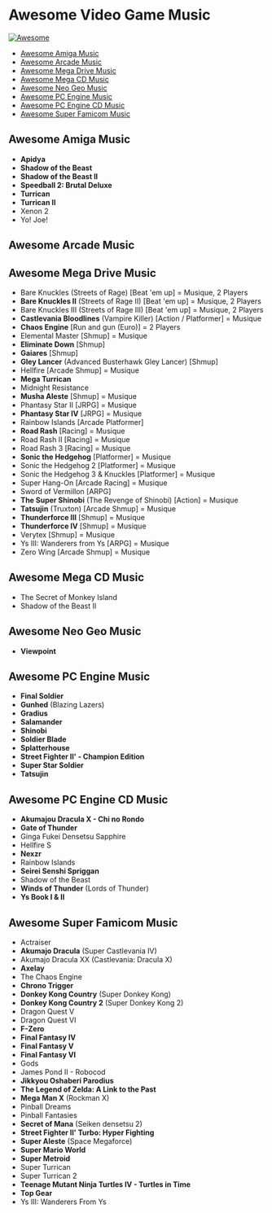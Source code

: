 # Awesome Video Game Music

[![Awesome](https://cdn.rawgit.com/sindresorhus/awesome/d7305f38d29fed78fa85652e3a63e154dd8e8829/media/badge.svg)](https://github.com/sindresorhus/awesome)

- [Awesome Amiga Music](#awesome-amiga-music)
- [Awesome Arcade Music](#awesome-arcade-music)
- [Awesome Mega Drive Music](#awesome-mega-drive-music)
- [Awesome Mega CD Music](#awesome-mega-cd-music)
- [Awesome Neo Geo Music](#awesome-neo-geo-music)
- [Awesome PC Engine Music](#awesome-pc-engine-music)
- [Awesome PC Engine CD Music](#awesome-pc-engine-cd-music)
- [Awesome Super Famicom Music](#awesome-super-famicom-music)

## Awesome Amiga Music

- **Apidya**
- **Shadow of the Beast**
- **Shadow of the Beast II**
- **Speedball 2: Brutal Deluxe**
- **Turrican**
- **Turrican II**
- Xenon 2
- Yo! Joe!

## Awesome Arcade Music


## Awesome Mega Drive Music

- Bare Knuckles (Streets of Rage) [Beat 'em up] = Musique, 2 Players
- **Bare Knuckles II** (Streets of Rage II) [Beat 'em up] = Musique, 2 Players
- Bare Knuckles III (Streets of Rage III) [Beat 'em up] = Musique, 2 Players
- **Castlevania Bloodlines** (Vampire Killer) [Action / Platformer] = Musique
- **Chaos Engine** [Run and gun (Euro)] = 2 Players
- Elemental Master [Shmup] = Musique
- **Eliminate Down** [Shmup]
- **Gaiares** [Shmup]
- **Gley Lancer** (Advanced Busterhawk Gley Lancer) [Shmup]
- Hellfire [Arcade Shmup] = Musique
- **Mega Turrican**
- Midnight Resistance
- **Musha Aleste** [Shmup] = Musique
- Phantasy Star II [JRPG] = Musique
- **Phantasy Star IV** [JRPG] = Musique
- Rainbow Islands [Arcade Platformer]
- **Road Rash** [Racing] = Musique
- Road Rash II [Racing] = Musique
- Road Rash 3 [Racing] = Musique
- **Sonic the Hedgehog** [Platformer] = Musique
- Sonic the Hedgehog 2 [Platformer] = Musique
- Sonic the Hedgehog 3 & Knuckles [Platformer] = Musique
- Super Hang-On [Arcade Racing] = Musique
- Sword of Vermillon [ARPG]
- **The Super Shinobi** (The Revenge of Shinobi) [Action] = Musique
- **Tatsujin** (Truxton) [Arcade Shmup] = Musique
- **Thunderforce III** [Shmup] = Musique
- **Thunderforce IV** [Shmup] = Musique
- Verytex [Shmup] = Musique
- Ys III: Wanderers from Ys [ARPG] = Musique
- Zero Wing [Arcade Shmup] = Musique

## Awesome Mega CD Music

- The Secret of Monkey Island
- Shadow of the Beast II

## Awesome Neo Geo Music

- **Viewpoint**

## Awesome PC Engine Music

- **Final Soldier**
- **Gunhed** (Blazing Lazers)
- **Gradius**
- **Salamander**
- **Shinobi**
- **Soldier Blade**
- **Splatterhouse**
- **Street Fighter II' - Champion Edition**
- **Super Star Soldier**
- **Tatsujin**

## Awesome PC Engine CD Music

- **Akumajou Dracula X - Chi no Rondo**
- **Gate of Thunder**
- Ginga Fukei Densetsu Sapphire
- Hellfire S
- **Nexzr**
- Rainbow Islands
- **Seirei Senshi Spriggan**
- Shadow of the Beast
- **Winds of Thunder** (Lords of Thunder)
- **Ys Book I & II**

## Awesome Super Famicom Music

- Actraiser
- **Akumajo Dracula** (Super Castlevania IV)
- Akumajo Dracula XX (Castlevania: Dracula X)
- **Axelay**
- The Chaos Engine
- **Chrono Trigger**
- **Donkey Kong Country** (Super Donkey Kong)
- **Donkey Kong Country 2** (Super Donkey Kong 2)
- Dragon Quest V
- Dragon Quest VI
- **F-Zero**
- **Final Fantasy IV**
- **Final Fantasy V**
- **Final Fantasy VI**
- Gods
- James Pond II - Robocod
- **Jikkyou Oshaberi Parodius**
- **The Legend of Zelda: A Link to the Past**
- **Mega Man X** (Rockman X)
- Pinball Dreams
- Pinball Fantasies
- **Secret of Mana** (Seiken densetsu 2)
- **Street Fighter II' Turbo: Hyper Fighting**
- **Super Aleste** (Space Megaforce)
- **Super Mario World**
- **Super Metroid**
- Super Turrican
- Super Turrican 2
- **Teenage Mutant Ninja Turtles IV - Turtles in Time**
- **Top Gear**
- Ys III: Wanderers From Ys
